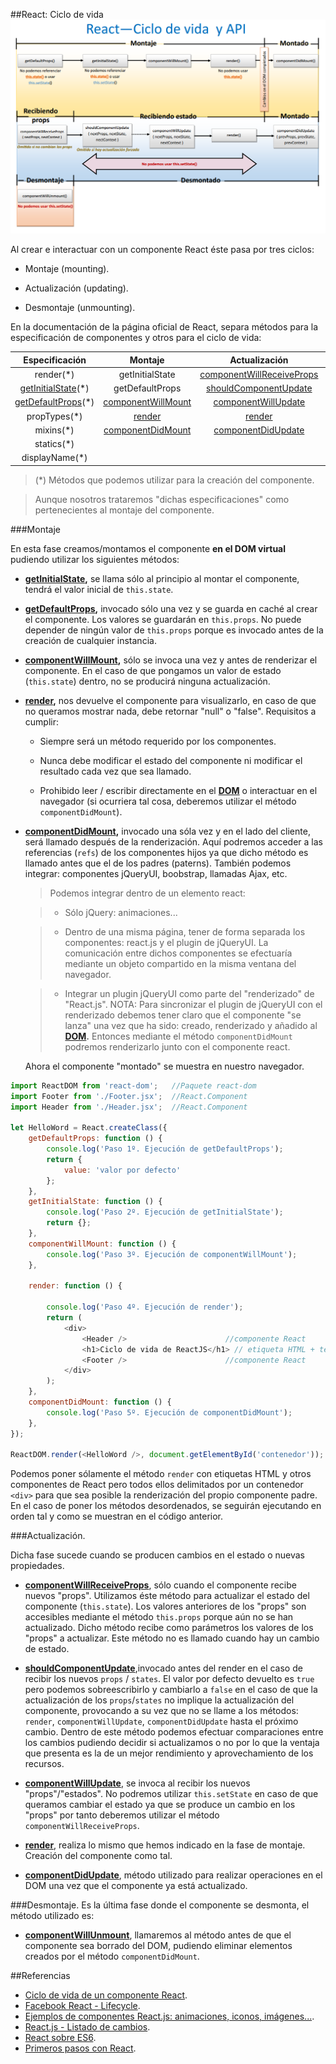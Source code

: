 ##React: Ciclo de vida
![ciclo_vida_react.png](images/ciclo_vida_react_esp.png "Detalle de las fases por las que pasa un componente React")

Al crear e interactuar con un componente React éste pasa por tres ciclos:

+ Montaje (mounting).

+ Actualización (updating).

+ Desmontaje (unmounting).  



En la documentación de la página oficial de React, separa métodos para la especificación de componentes y otros para el ciclo de vida:  

|Especificación|Montaje|Actualización|Desmontaje|
|:--------:|:--------:|:--------:|:--------:|
| render(*) 		| getInitialState | [componentWillReceiveProps][enlaceComponentwillreceiveprops] | [componentWillUnmount][enlaceUnmountingcomponentwillmount] |
| [getInitialState][enlaceGetinitialstate](*) | getDefaultProps| [shouldComponentUpdate][enlaceShouldcomponentupdate] |  |
| [getDefaultProps][enlaceGetdefaultprops](*) | [componentWillMount][enlaceComponentwillmount] | [componentWillUpdate][enlaceComponentwillupdate] |  |
| propTypes(*) 	| [render][enlaceRender] | [render][enlaceRender] |  |
| mixins(*) 		| [componentDidMount][enlaceComponentdidmount] | [componentDidUpdate][enlaceComponentdidupdate] |  |  
| statics(*) 		|  |  |  |
| displayName(*) |  |  |  |  

> (*) Métodos que podemos utilizar para la creación del componente.

> Aunque nosotros trataremos "dichas especificaciones" como pertenecientes al montaje del componente.

###Montaje

En esta fase creamos/montamos el componente **en el DOM virtual** pudiendo utilizar los siguientes métodos:

+ **[getInitialState][enlaceGetinitialstate],** se llama sólo al principio al montar el componente, tendrá el valor inicial de `this.state`.

+ **[getDefaultProps][enlaceGetdefaultprops],** invocado sólo una vez y se guarda en caché al crear el componente. Los valores se guardarán en `this.props`. No puede depender de ningún valor de `this.props` porque es invocado antes de la creación de cualquier instancia.

+ **[componentWillMount][enlaceComponentwillmount],** sólo se invoca una vez y antes de renderizar el componente. En el caso de que pongamos un valor de estado (`this.state`) dentro, no se producirá ninguna actualización.

+ **[render][enlaceRender],** nos devuelve el componente para visualizarlo, en caso de que no queramos mostrar nada, debe retornar "null" o "false". Requisitos a cumplir: 

	+ Siempre será un método requerido por los componentes. 

	+ Nunca debe modificar el estado del componente ni modificar el resultado cada vez que sea llamado.

	+ Prohibido leer / escribir directamente en el **[DOM][enlaceDOM]** o interactuar en el navegador (si ocurriera tal cosa, deberemos utilizar el método `componentDidMount`).

+ **[componentDidMount][enlaceComponentdidmount],** invocado una sóla vez y en el lado del cliente, será llamado después de la renderización. Aquí podremos acceder a las referencias (`refs`) de los componentes hijos ya que dicho método es llamado antes que el de los padres (paterns). También podemos integrar: componentes jQueryUI, boobstrap, llamadas Ajax, etc.

	> Podemos integrar dentro de un elemento react:

	>   + Sólo jQuery: animaciones...

	>   + Dentro de una misma página, tener de forma separada los componentes: react.js y el plugin de jQueryUI. La comunicación entre dichos componentes se efectuaría mediante un objeto compartido en la misma ventana del navegador.

	>   + Integrar un plugin jQueryUI como parte del "renderizado" de "React.js".
	NOTA: Para sincronizar el plugin de jQueryUI con el renderizado debemos tener claro que el componente "se lanza" una vez que ha sido: creado, renderizado y añadido al **[DOM][enlaceDOM].** Entonces mediante el método `componentDidMount` podremos renderizarlo junto con el componente react.



    Ahora el componente "montado" se muestra en nuestro navegador.



```javascript
import ReactDOM from 'react-dom';	//Paquete react-dom
import Footer from './Footer.jsx';	//React.Component
import Header from './Header.jsx';	//React.Component

let HelloWord = React.createClass({
    getDefaultProps: function () {
        console.log('Paso 1º. Ejecución de getDefaultProps');
        return {
     		value: 'valor por defecto'
        };
    },
    getInitialState: function () { 
        console.log('Paso 2º. Ejecución de getInitialState'); 
        return {};
    },
    componentWillMount: function () { 
    	console.log('Paso 3º. Ejecución de componentWillMount'); 
    },

    render: function () {

        console.log('Paso 4º. Ejecución de render');
        return (
            <div>
                <Header /> 						//componente React
                <h1>Ciclo de vida de ReactJS</h1> // etiqueta HTML + texto
                <Footer />						//componente React
            </div>
        );
    },
    componentDidMount: function () { 
        console.log('Paso 5º. Ejecución de componentDidMount'); 
    },
});

ReactDOM.render(<HelloWord />, document.getElementById('contenedor'));
```

Podemos poner sólamente el método `render` con etiquetas HTML y otros componentes de React pero todos ellos delimitados por un contenedor `<div>` para que sea posible la renderización del propio componente padre. En el caso de poner los métodos desordenados, se seguirán ejecutando en orden tal y como se muestran en el código anterior.



###Actualización.

Dicha fase sucede cuando se producen cambios en el estado o nuevas propiedades.

+ **[componentWillReceiveProps][enlaceComponentwillreceiveprops]**, sólo cuando el componente recibe nuevos "props". Utilizamos éste método para actualizar el estado del componente (`this.state`). Los valores anteriores de los "props" son accesibles mediante el método `this.props` porque aún no se han actualizado. Dicho método recibe como parámetros los valores de los "props" a actualizar. Este método no es llamado cuando hay un cambio de estado.

+ **[shouldComponentUpdate][enlaceShouldcomponentupdate]**,invocado antes del render en el caso de recibir los nuevos `props` / `states`. El valor por defecto devuelto es `true` pero podemos sobreescribirlo y cambiarlo a `false` en el caso de que la actualización de los `props`/`states` no implique la actualización del componente, provocando a su vez que no se llame a los métodos: `render`, `componentWillUpdate`, `componentDidUpdate` hasta el próximo cambio. Dentro de este método podemos efectuar comparaciones entre los cambios pudiendo decidir si actualizamos o no por lo que la ventaja que presenta es la de un mejor rendimiento y aprovechamiento de los recursos.

+ **[componentWillUpdate][enlaceComponentwillupdate]**, se invoca al recibir los nuevos "props"/"estados". No podremos utilizar `this.setState` en caso de que queramos cambiar el estado ya que se produce un cambio en los "props" por tanto deberemos utilizar el método `componentWillReceiveProps`.

+ **[render][enlaceRender]**, realiza lo mismo que hemos indicado en la fase de montaje. Creación del componente como tal.

+ **[componentDidUpdate][enlaceComponentdidupdate]**, método utilizado para realizar operaciones en el DOM una vez que el componente ya está actualizado.



###Desmontaje.
Es la última fase donde el componente se desmonta, el método utilizado es:

+ **[componentWillUnmount][enlaceUnmountingcomponentwillmount]**, llamaremos al método antes de que el componente sea borrado del DOM, pudiendo eliminar elementos creados por el método `componentDidMount`.

##Referencias
+ [Ciclo de vida de un componente React](http://vensign.com/reactjs-ciclo-de-vida-de-un-componente/).
+ [Facebook React - Lifecycle](https://facebook.github.io/react/docs/component-specs.html#lifecycle-methods).
+ [Ejemplos de componentes React.js: animaciones, iconos, imágenes...](https://js.coach/react).
+ [React.js - Listado de cambios](https://github.com/facebook/react/blob/master/CHANGELOG.md).
+ [React sobre ES6](https://babeljs.io/blog/2015/06/07/react-on-es6-plus).
+ [Primeros pasos con React](http://frontendlabs.io/3158--react-js-espanol-tutorial-basico-primeros-pasos-ejemplos).


<!-- Referencias ocultas -->
[enlaceDOM]:http://librosweb.es/libro/ajax/capitulo_4.html
[enlaceProptypes]:https://facebook.github.io/react/docs/component-specs.html#proptypes
[enlaceValidadores]:https://facebook.github.io/react/docs/reusable-components.html#prop-validation
[enlaceCiclodevida]:https://facebook.github.io/react/docs/component-specs.html#lifecycle-methods
[enlaceHijounico]:https://facebook.github.io/react/docs/reusable-components.html#single-child
[enlaceGetinitialstate]:https://facebook.github.io/react/docs/component-specs.html#getinitialstate
[enlaceGetdefaultprops]:https://facebook.github.io/react/docs/component-specs.html#getdefaultprops
[enlaceComponentwillmount]:https://facebook.github.io/react/docs/component-specs.html#mounting-componentwillmount
[enlaceRender]:https://facebook.github.io/react/docs/component-specs.html#render
[enlaceComponentdidmount]:https://facebook.github.io/react/docs/component-specs.html#mounting-componentdidmount
[enlaceComponentwillreceiveprops]:https://facebook.github.io/react/docs/component-specs.html#updating-componentwillreceiveprops
[enlaceShouldcomponentupdate]:https://facebook.github.io/react/docs/component-specs.html#updating-shouldcomponentupdate
[enlaceComponentwillupdate]:https://facebook.github.io/react/docs/component-specs.html#updating-componentwillupdate
[enlaceComponentdidupdate]:https://facebook.github.io/react/docs/component-specs.html#updating-componentdidupdate
[enlaceUnmountingcomponentwillmount]:https://facebook.github.io/react/docs/component-specs.html#unmounting-componentwillunmount
[enlaceMixins]:https://facebook.github.io/react/docs/reusable-components.html#mixins 
[enlaceDefaultpropvalues]:https://facebook.github.io/react/docs/reusable-components.html#default-prop-values
[enlaceCrosscuttingconcern]:https://en.wikipedia.org/wiki/Cross-cutting_concern
[enlaceFuncionesinestado]:https://facebook.github.io/react/docs/reusable-components.html#stateless-functions
[enlaceStatics]:https://facebook.github.io/react/docs/component-specs.html#statics
[enlaceDisplayname]:https://facebook.github.io/react/docs/component-specs.html#displayname
[enlaceHtmltojsx]:https://facebook.github.io/react/html-jsx.html
[enlaceDiferencias]:https://github.com/uberVU/react-guide/blob/master/props-vs-state.md
[enlaceEstados1]:http://facebook.github.io/react/docs/thinking-in-react.html#step-4-identify-where-your-state-should-live
[enlaceEstados2]:https://groups.google.com/forum/#!topic/reactjs/hAldztPzQgI
